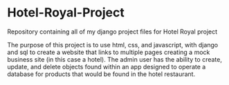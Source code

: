 # Hotel-Royal-Project
Repository containing all of my django project files for Hotel Royal project

The purpose of this project is to use html, css, and javascript, with django and sql to create a website that links to multiple pages creating a mock business site (in this case a hotel).
The admin user has the ability to create, update, and delete objects found within an app designed to operate a database for products that would be found in the hotel restaurant.
